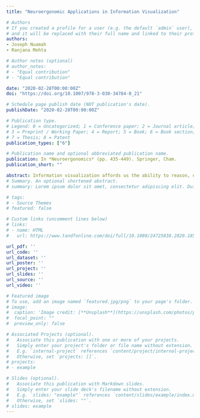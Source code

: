 ```yaml
---
title: "Neuroergonomic Applications in Information Visualization"

# Authors
# If you created a profile for a user (e.g. the default `admin` user), write the username (folder name) here 
# and it will be replaced with their full name and linked to their profile.
authors:
- Joseph Nuamah
- Ranjana Mehta

# Author notes (optional)
# author_notes:
# - "Equal contribution"
# - "Equal contribution"

date: "2020-02-28T00:00:00Z" 
doi: "https://doi.org/10.1007/978-3-030-34784-0_21"

# Schedule page publish date (NOT publication's date).
publishDate: "2020-02-28T00:00:00Z"

# Publication type.
# Legend: 0 = Uncategorized; 1 = Conference paper; 2 = Journal article;
# 3 = Preprint / Working Paper; 4 = Report; 5 = Book; 6 = Book section;
# 7 = Thesis; 8 = Patent
publication_types: ["6"]

# Publication name and optional abbreviated publication name.
publication: In *Neuroergonomics* (pp. 435-449). Springer, Cham.
publication_short: ""

abstract: Information visualization affords us the ability to reason, understand, and gain insight into data. Traditional behavioral and subjective methods of evaluating visualizations are inadequate. Neuroergonomic techniques can be used to complement traditional evaluation methods by assessing noninvasively and unobtrusively participants’ working memory as they engage with the information visualization. In this chapter, we discuss information visualization techniques with an emphasis on evaluating visualizations from a cognitive load perspective. In particular, we review noninvasive functional brain monitoring techniques—electroencephalography (EEG) and functional near-infrared spectroscopy (fNIRS)—and how they have been used in information visualization research. Both measures of neural activity and task-related performance measures can be combined in a manner that enables the relationship between neural activity and performance to be quantified in terms of efficiency. In this chapter, we discuss visual efficiency, a neuroergonomic metric of information visualization. Finally, we review neuroadaptive interfaces—interfaces that modify their functionality in response to changes in the operator’s cognitive state and needs.
# Summary. An optional shortened abstract.
# summary: Lorem ipsum dolor sit amet, consectetur adipiscing elit. Duis posuere tellus ac convallis placerat. Proin tincidunt magna sed ex sollicitudin condimentum.

# tags:
# - Source Themes
# featured: false

# Custom links (uncomment lines below)
# links:
# - name: HTML
#   url: https://www.tandfonline.com/doi/full/10.1080/24725838.2020.1855272?casa_token=168ZfRqGyj0AAAAA%3Ah0JV_DKzCQSRIgJwncol0jZkudpPmXXu6UZ7U12LUrVK6Pn-c61JtH5dCtYw1alGA2rlIsnr1sBFbQ

url_pdf: ''
url_code: ''
url_dataset: ''
url_poster: ''
url_project: ''
url_slides: ''
url_source: ''
url_video: ''

# Featured image
# To use, add an image named `featured.jpg/png` to your page's folder. 
# image:
#  caption: 'Image credit: [**Unsplash**](https://unsplash.com/photos/pLCdAaMFLTE)'
#  focal_point: ""
#  preview_only: false

# Associated Projects (optional).
#   Associate this publication with one or more of your projects.
#   Simply enter your project's folder or file name without extension.
#   E.g. `internal-project` references `content/project/internal-project/index.md`.
#   Otherwise, set `projects: []`.
# projects:
# - example

# Slides (optional).
#   Associate this publication with Markdown slides.
#   Simply enter your slide deck's filename without extension.
#   E.g. `slides: "example"` references `content/slides/example/index.md`.
#   Otherwise, set `slides: ""`.
# slides: example
---
```

